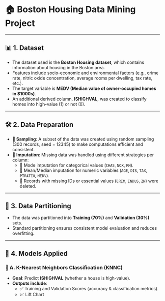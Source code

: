 # 🏠 Boston Housing Data Mining Project

---

## 📊 1. Dataset

* The dataset used is the **Boston Housing dataset**, which contains information about housing in the Boston area.  
* Features include socio-economic and environmental factors (e.g., crime rate, nitric oxide concentration, average rooms per dwelling, tax rate, etc.).  
* The target variable is **MEDV (Median value of owner-occupied homes in $1000s)**.  
* An additional derived column, **ISHIGHVAL**, was created to classify homes into high-value (1) or not (0).  

---

## 🛠️ 2. Data Preparation

* **📌 Sampling**: A subset of the data was created using random sampling (300 records, seed = 12345) to make computations efficient and consistent.  
* **📌 Imputation**: Missing data was handled using different strategies per column:  
  - 🔹 Mode imputation for categorical values (`CHAS`, `NOX`, `RM`).  
  - 🔹 Mean/Median imputation for numeric variables (`AGE`, `DIS`, `TAX`, `PTRATIO`, `MEDV`).  
  - 🔹 Records with missing IDs or essential values (`CRIM`, `INDUS`, `ZN`) were deleted.  

---

## 🧩 3. Data Partitioning

* The data was partitioned into **Training (70%)** and **Validation (30%)** sets.  
* Standard partitioning ensures consistent model evaluation and reduces overfitting.  

---

## 🤖 4. Models Applied

### 🔹 A. K-Nearest Neighbors Classification (KNNC)

* **Goal**: Predict **ISHIGHVAL** (whether a house is high-value).  
* **Outputs include**:  
  - ✅ Training and Validation Scores (accuracy & classification metrics).  
  - 📈 Lift Chart
